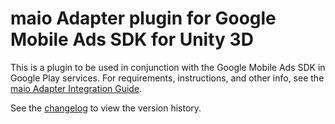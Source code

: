 # maio Adapter plugin for Google Mobile Ads SDK for Unity 3D

This is a plugin to be used in conjunction with the Google Mobile Ads SDK in
Google Play services. For requirements, instructions, and other info, see the
[maio Adapter Integration Guide](https://developers.google.com/admob/unity/mediation/maio).

See the [changelog](https://developers.google.com/admob/unity/mediation/maio#maio-unity-mediation-plugin-changelog)
to view the version history.

